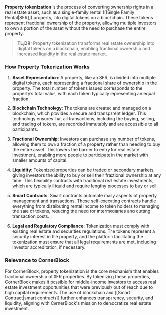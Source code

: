 **Property tokenization** is the process of converting ownership rights in a real estate asset, such as a single-family rental ([[Single Family Rental|SFR]]) property, into digital tokens on a blockchain. These tokens represent fractional ownership of the property, allowing multiple investors to own a portion of the asset without the need to purchase the entire property.

>**TL;DR:** Property tokenization transforms real estate ownership into digital tokens on a blockchain, enabling fractional ownership and increased liquidity in the real estate market.

### How Property Tokenization Works

1. **Asset Representation**: A property, like an SFR, is divided into multiple digital tokens, each representing a fractional share of ownership in the property. The total number of tokens issued corresponds to the property’s total value, with each token typically representing an equal fraction.

2. **Blockchain Technology**: The tokens are created and managed on a blockchain, which provides a secure and transparent ledger. This technology ensures that all transactions, including the buying, selling, and trading of tokens, are recorded immutably and are accessible to all participants.

3. **Fractional Ownership**: Investors can purchase any number of tokens, allowing them to own a fraction of a property rather than needing to buy the entire asset. This lowers the barrier to entry for real estate investment, enabling more people to participate in the market with smaller amounts of capital.

4. **Liquidity**: Tokenized properties can be traded on secondary markets, giving investors the ability to buy or sell their fractional ownership at any time. This flexibility contrasts with traditional real estate investments, which are typically illiquid and require lengthy processes to buy or sell.

5. **Smart Contracts**: Smart contracts automate many aspects of property management and transactions. These self-executing contracts handle everything from distributing rental income to token holders to managing the sale of tokens, reducing the need for intermediaries and cutting transaction costs.

6. **Legal and Regulatory Compliance**: Tokenization must comply with existing real estate and securities regulations. The tokens represent a security interest in the property, and the platform facilitating the tokenization must ensure that all legal requirements are met, including investor accreditation, if necessary.

### Relevance to CornerBlock

For CornerBlock, property tokenization is the core mechanism that enables fractional ownership of SFR properties. By tokenizing these properties, CornerBlock makes it possible for middle-income investors to access real estate investment opportunities that were previously out of reach due to high capital requirements. The use of blockchain and [[Smart Contract|smart contracts]] further enhances transparency, security, and liquidity, aligning with CornerBlock's mission to democratize real estate investment.